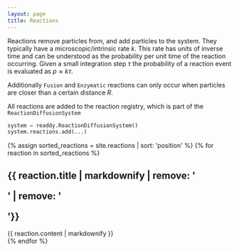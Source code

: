 ```yaml
---
layout: page
title: Reactions
---
```


Reactions remove particles from, and add particles to the system. They typically have a microscopic/intrinsic rate $k$.
This rate has units of inverse time and can be understood as the probability per unit time of the reaction occurring. Given a small integration 
step $\tau$ the probability of a reaction event is evaluated as $p\approx k \tau$.

Additionally `Fusion` and `Enzymatic` reactions can only occur when particles are closer than a certain distance $R$.

All reactions are added to the reaction registry, which is part of the `ReactionDiffusionSystem`
```python
system = readdy.ReactionDiffusionSystem()
system.reactions.add(...)
```

{% assign sorted_reactions = site.reactions | sort: 'position' %}
{% for reaction in sorted_reactions %}
<section id="{{ reaction.sectionName }}">
<h1>{{ reaction.title | markdownify | remove: '<p>' | remove: '</p>'}}</h1>
{{ reaction.content | markdownify }}
</section>
{% endfor %}


